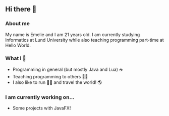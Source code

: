 ## Hi there 👋

### About me

My name is Emelie and I am 21 years old. I am currently studying Informatics at Lund University while also teaching programming part-time at Hello World.

### What I 💚 

- Programming in general (but mostly Java and Lua) ☕️ 
- Teaching programming to others 👩‍🏫 
- I also like to run 🏃‍♀️ and travel the world! 🌎

### I am currently working on...

- Some projects with JavaFX!

<!--
**eemmeelliiee/eemmeelliiee** is a ✨ _special_ ✨ repository because its `README.md` (this file) appears on your GitHub profile.

Here are some ideas to get you started:

- 🔭 I’m currently working on ...
- 🌱 I’m currently learning ...
- 👯 I’m looking to collaborate on ...
- 🤔 I’m looking for help with ...
- 💬 Ask me about ...
- 📫 How to reach me: ...
- 😄 Pronouns: ...
- ⚡ Fun fact: ...
-->
